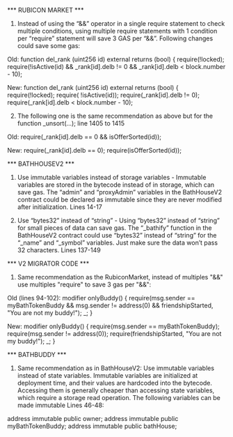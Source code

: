 *** RUBICON MARKET ***
1. Instead of using the “&&” operator in a single require statement to check multiple conditions, using multiple require statements with 1 condition per “require” statement will save 3 GAS per “&&”. Following changes could save some gas:

Old:
function del_rank (uint256 id) external returns (bool) {
require(!locked);
require(!isActive(id) && _rank[id].delb != 0 && _rank[id].delb < block.number - 10);

New: 
function del_rank (uint256 id) external returns (bool) {
require(!locked);
require( !isActive(id)); 
require(_rank[id].delb != 0);
require(_rank[id].delb < block.number - 10);

2. The following one is the same recommendation as above but for the function _unsort(...); line 1405 to 1415

Old:
require(_rank[id].delb == 0 && isOfferSorted(id));

New:
require(_rank[id].delb == 0); 
require(isOfferSorted(id));



*** BATHHOUSEV2 ***
1. Use immutable variables instead of storage variables - Immutable variables are stored in the bytecode instead of in storage, which can save gas. The “admin” and “proxyAdmin” variables in the BathHouseV2 contract could be declared as immutable since they are never modified after initialization. Lines 14-17

2. Use “bytes32” instead of “string” - Using “bytes32” instead of “string” for small pieces of data can save gas. The “_bathify” function in the BathHouseV2 contract could use “bytes32” instead of “string” for the “_name” and “_symbol” variables. Just make sure the data won’t pass 32 characters. Lines 137-149

*** V2 MIGRATOR CODE ***
1. Same recommendation as the RubiconMarket, instead of multiples "&&" use multiples "require" to save 3 gas per "&&":

Old (lines 94-102):
modifier onlyBuddy() {
        require(msg.sender == myBathTokenBuddy && msg.sender != address(0) && friendshipStarted, "You are not my buddy!");
        _;
    }

New:
modifier onlyBuddy() {
        require(msg.sender == myBathTokenBuddy);
        require(msg.sender != address(0)); 
        require(friendshipStarted, "You are not my buddy!");
        _;
    }


*** BATHBUDDY ***
1. Same recommendation as in BathHouseV2: Use immutable variables instead of state variables. Immutable variables are initialized at deployment time, and their values are hardcoded into the bytecode. Accessing them is generally cheaper than accessing state variables, which require a storage read operation. The following variables can be made immutable Lines 46-48:

address immutable public owner;
address immutable public myBathTokenBuddy;
address immutable public bathHouse;

